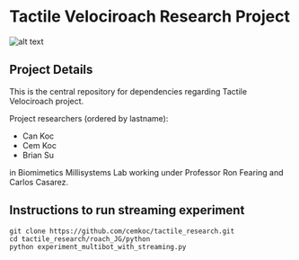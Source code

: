 # Tactile Velociroach Research Project

![alt text](https://robotics.eecs.berkeley.edu/~ronf/Logo/labLogo_final_boldx4.jpg
 "Biomimetic Millisystems Lab")

## Project Details

This is the central repository for dependencies regarding Tactile Velociroach project.

Project researchers (ordered by lastname):
* Can Koc
* Cem Koc
* Brian Su

in Biomimetics Millisystems Lab working under Professor Ron Fearing and Carlos Casarez.

## Instructions to run streaming experiment
```
git clone https://github.com/cemkoc/tactile_research.git
cd tactile_research/roach_JG/python
python experiment_multibot_with_streaming.py
